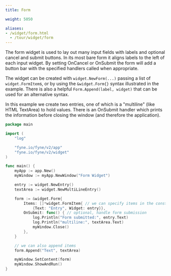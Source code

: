 ```yaml
---
title: Form

weight: 5050

aliases:
- /widget/form.html
  - /tour/widget/form
---
```


The form widget is used to lay out many input fields with
labels and optional cancel and submit buttons. In its most
bare form it aligns labels to the left of each input widget.
By setting OnCancel or OnSubmit the form will add a button
bar with the specified handlers called when appropriate.

The widget can be created with `widget.NewForm(...)` passing
a list of `widget.FormItem`s, or by using the
`&widget.Form{}` syntax illustrated in the example.
There is also a helpful `Form.Append(label, widget)` that
can be used for an alternative syntax.

In this example we create two entries, one of which is a
"multiline" (like HTML TextArea) to hold values.
There is an OnSubmit handler which prints the information
before closing the window (and therefore the application).

```go
package main

import (
	"log"

	"fyne.io/fyne/v2/app"
	"fyne.io/fyne/v2/widget"
)

func main() {
	myApp := app.New()
	myWindow := myApp.NewWindow("Form Widget")

	entry := widget.NewEntry()
	textArea := widget.NewMultiLineEntry()

	form := &widget.Form{
		Items: []*widget.FormItem{ // we can specify items in the constructor
			{Text: "Entry", Widget: entry}},
		OnSubmit: func() { // optional, handle form submission
			log.Println("Form submitted:", entry.Text)
			log.Println("multiline:", textArea.Text)
			myWindow.Close()
		},
	}

	// we can also append items
	form.Append("Text", textArea)

	myWindow.SetContent(form)
	myWindow.ShowAndRun()
}
```
